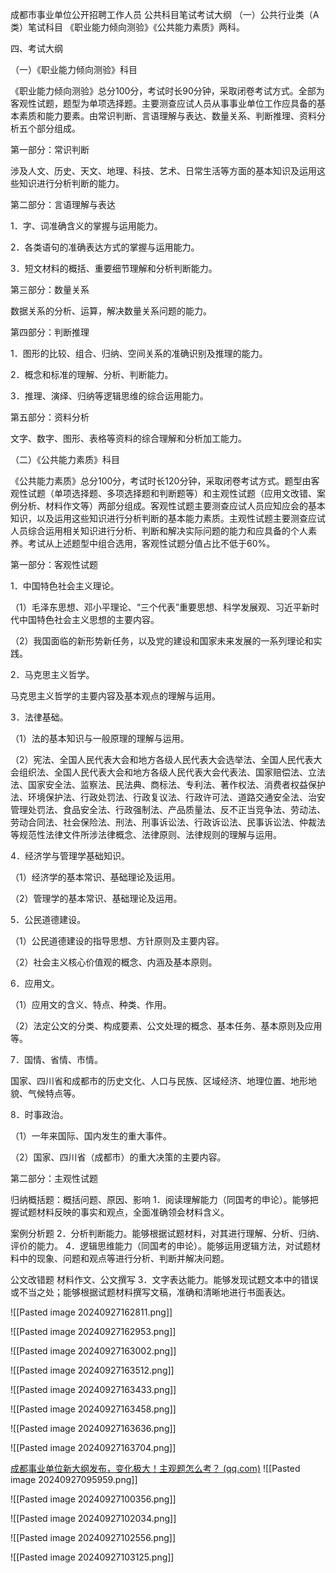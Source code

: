 成都市事业单位公开招聘工作人员
公共科目笔试考试大纲
（一）公共行业类（A类）笔试科目
《职业能力倾向测验》《公共能力素质》两科。

四、考试大纲

（一）《职业能力倾向测验》科目

《职业能力倾向测验》总分100分，考试时长90分钟，采取闭卷考试方式。全部为客观性试题，题型为单项选择题。主要测查应试人员从事事业单位工作应具备的基本素质和能力要素。由常识判断、言语理解与表达、数量关系、判断推理、资料分析五个部分组成。

第一部分：常识判断

涉及人文、历史、天文、地理、科技、艺术、日常生活等方面的基本知识及运用这些知识进行分析判断的能力。

第二部分：言语理解与表达

1．字、词准确含义的掌握与运用能力。

2．各类语句的准确表达方式的掌握与运用能力。

3．短文材料的概括、重要细节理解和分析判断能力。

第三部分：数量关系

数据关系的分析、运算，解决数量关系问题的能力。

第四部分：判断推理

1．图形的比较、组合、归纳、空间关系的准确识别及推理的能力。

2．概念和标准的理解、分析、判断能力。

3．推理、演绎、归纳等逻辑思维的综合运用能力。

第五部分：资料分析

文字、数字、图形、表格等资料的综合理解和分析加工能力。

（二）《公共能力素质》科目

《公共能力素质》总分100分，考试时长120分钟，采取闭卷考试方式。题型由客观性试题（单项选择题、多项选择题和判断题等）和主观性试题（应用文改错、案例分析、材料作文等）两部分组成。客观性试题主要测查应试人员应知应会的基本知识，以及运用这些知识进行分析判断的基本能力素质。主观性试题主要测查应试人员综合运用相关知识进行分析、判断和解决实际问题的能力和应具备的个人素养。考试从上述题型中组合选用，客观性试题分值占比不低于60%。

第一部分：客观性试题

1．中国特色社会主义理论。

（1）毛泽东思想、邓小平理论、“三个代表”重要思想、科学发展观、习近平新时代中国特色社会主义思想的主要内容。

（2）我国面临的新形势新任务，以及党的建设和国家未来发展的一系列理论和实践。

2．马克思主义哲学。

马克思主义哲学的主要内容及基本观点的理解与运用。

3．法律基础。

（1）法的基本知识与一般原理的理解与运用。

（2）宪法、全国人民代表大会和地方各级人民代表大会选举法、全国人民代表大会组织法、全国人民代表大会和地方各级人民代表大会代表法、国家赔偿法、立法法、国家安全法、监察法、民法典、商标法、专利法、著作权法、消费者权益保护法、环境保护法、行政处罚法、行政复议法、行政许可法、道路交通安全法、治安管理处罚法、食品安全法、行政强制法、产品质量法、反不正当竞争法、劳动法、劳动合同法、社会保险法、刑法、刑事诉讼法、行政诉讼法、民事诉讼法、仲裁法等规范性法律文件所涉法律概念、法律原则、法律规则的理解与运用。

4．经济学与管理学基础知识。

（1）经济学的基本常识、基础理论及运用。

（2）管理学的基本常识、基础理论及运用。

5．公民道德建设。

（1）公民道德建设的指导思想、方针原则及主要内容。

（2）社会主义核心价值观的概念、内涵及基本原则。

6．应用文。

（1）应用文的含义、特点、种类、作用。

（2）法定公文的分类、构成要素、公文处理的概念、基本任务、基本原则及应用等。

7．国情、省情、市情。

国家、四川省和成都市的历史文化、人口与民族、区域经济、地理位置、地形地貌、气候特点等。

8．时事政治。

（1）一年来国际、国内发生的重大事件。

（2）国家、四川省（成都市）的重大决策的主要内容。

第二部分：主观性试题

归纳概括题：概括问题、原因、影响
1．阅读理解能力（同国考的申论）。能够把握试题材料反映的事实和观点，全面准确领会材料含义。

案例分析题
2．分析判断能力。能够根据试题材料，对其进行理解、分析、归纳、评价的能力。
4．逻辑思维能力（同国考的申论）。能够运用逻辑方法，对试题材料中的现象、问题和观点等进行分析、判断并解决问题。

公文改错题
材料作文、公文撰写
3．文字表达能力。能够发现试题文本中的错误或不当之处；能够根据试题材料撰写文稿，准确和清晰地进行书面表达。

![[Pasted image 20240927162811.png]]

![[Pasted image 20240927162953.png]]

![[Pasted image 20240927163002.png]]

![[Pasted image 20240927163512.png]]

![[Pasted image 20240927163433.png]]

![[Pasted image 20240927163458.png]]

![[Pasted image 20240927163636.png]]

![[Pasted image 20240927163704.png]]

[成都事业单位新大纲发布，变化极大！主观题怎么考？ (qq.com)](https://mp.weixin.qq.com/s?__biz=MzU1ODE3MDIyNg==&mid=2247498871&idx=1&sn=24e23caaf76572a7fbc384f5990fc250&chksm=fd6f953d873ea0c38ae3214c6a7cbaa72ce1d3e861bec59a0fcf6fe0ec9fe7385b980f69dd53&scene=27)
![[Pasted image 20240927095959.png]]

![[Pasted image 20240927100356.png]]

![[Pasted image 20240927102034.png]]

![[Pasted image 20240927102556.png]]

![[Pasted image 20240927103125.png]]
